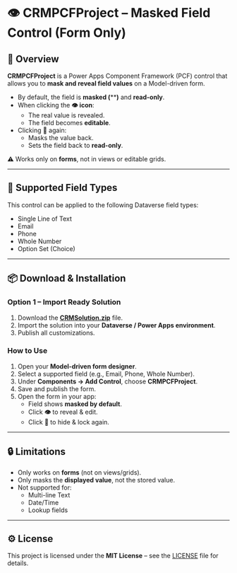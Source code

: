 # 👁️ CRMPCFProject – Masked Field Control (Form Only)

## 📌 Overview

**CRMPCFProject** is a Power Apps Component Framework (PCF) control that allows you to **mask and reveal field values** on a Model-driven form.

- By default, the field is **masked (******)** and **read-only**.
- When clicking the **👁️ icon**:
  - The real value is revealed.
  - The field becomes **editable**.
- Clicking **🙈** again:
  - Masks the value back.
  - Sets the field back to **read-only**.

⚠️ Works only on **forms**, not in views or editable grids.

---

## 🎯 Supported Field Types

This control can be applied to the following Dataverse field types:

- Single Line of Text  
- Email  
- Phone  
- Whole Number  
- Option Set (Choice)  

---

## 📦 Download & Installation

### Option 1 – Import Ready Solution

1. Download the **[CRMSolution.zip](#)** file.  
2. Import the solution into your **Dataverse / Power Apps environment**.  
3. Publish all customizations.

### How to Use

1. Open your **Model-driven form designer**.  
2. Select a supported field (e.g., Email, Phone, Whole Number).  
3. Under **Components → Add Control**, choose **CRMPCFProject**.  
4. Save and publish the form.  
5. Open the form in your app:
   - Field shows **masked by default**.  
   - Click **👁️** to reveal & edit.  
   - Click **🙈** to hide & lock again.  

---

## 🔒 Limitations

- Only works on **forms** (not on views/grids).  
- Only masks the **displayed value**, not the stored value.  
- Not supported for:
  - Multi-line Text  
  - Date/Time  
  - Lookup fields  

---

## ⚙️ License

This project is licensed under the **MIT License** – see the [LICENSE](LICENSE) file for details.
